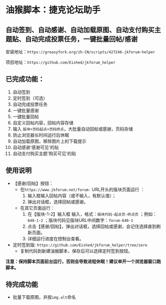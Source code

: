 # 油猴脚本：捷克论坛助手

## 自动签到、自动感谢、自动加载原图、自动支付购买主题贴、自动完成投票任务，一键批量回帖/感谢

安装地址：`https://greasyfork.org/zh-CN/scripts/427246-jkforum-helper`

项目地址：`https://github.com/Eished/jkforum_helper`

## 已完成功能：

1. 自动签到
2. 定时签到（可选）
3. 自动完成投票任务
4. 一键批量感谢
5. 一键批量回帖
6. 自定义回帖内容，回帖内容存储
7. 输入 `版块+页码起点+页码终点`，大批量自动回帖或感谢，页码存储
8. 防止浏览器长时间运行后休眠
9. 自动加载原图，移除图片上的下载提示
10. 自动感谢'感谢可见'的贴
11. 自动支付购买主题'购买可见'的贴

## 使用说明

- 【感谢/回帖】按钮：
  - 在`https://www.jkforum.net/forum-` URL开头的版块页面运行 ：
     1. 输入框输入回帖内容（或不输入，有默认值）；
     2. 弹出对话框，选择回帖或感谢。
  - 在其它页面运行：
     1. 在【版块-1-2】输入框 输入，格式：`版块代码-起点页-终点页` ；例如：`640-1-2` ；版块代码见版块URL中间数字：`forum-640-1`
     2. 点击【感谢/回帖】，弹出对话框，选择回帖或感谢，会记住选择直到刷新页面。
     3. 详细运行进度在控制台查看。
- 定时签到版: `https://github.com/Eished/jkforum_helper/tree/zero`
  - 复制代码到新建油猴脚本，保存后可以选择定时签到按钮。

**注意：保持脚本页面前台运行，否则会导致进程休眠！建议单开一个浏览器窗口跑脚本。**

## 待完成功能
- 批量下载原图，并按`img.alt`命名